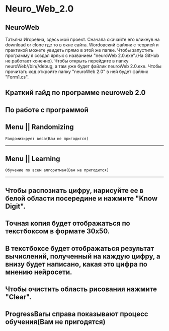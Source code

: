 # Neuro_Web_2.0
NeuroWeb
------------------------------------------------------------------------------------------------------------------
Татьяна Игоревна, здесь мой проект.
Сначала скачайте его кликнув на download or clone где то в окне сайта.
Wordовский файлик с теорией и практикой можете увидеть прямо в этой же папке.
Чтобы запустить программу я создал ярлык с названием "neuroWeb 2.0.exe".(На GitHub не работает конечно).
Чтобы открыть перейдите в папку neuroWeb//bin//debug, а там уже будет файлик neuroWeb 2.0.exe.
Чтобы прочитать код откройте папку "neuroWeb 2.0" в ней будет файлик "Form1.cs".

Краткий гайд по программе neuroweb 2.0 
--------------------------------------------------------------------------------------------------------------------
По работе с программой
----------------------

Menu || Randomizing
------------
	Рандомизирует веса(Вам не пригодится)
------
Menu || Learning
------------
	Обучение по всем алгоритмам(Вам не пригодится)
------
Чтобы распознать цифру, нарисуйте ее в белой области посередине и нажмите "Know Digit".
------
Точная копия будет отображаться по текстбоксом в формате 30х50.
------
В текстбоксе будет отображаться результат вычислений, полученный на каждую цифру, а внизу будет написано, какая это цифра по мнению нейросети.
------

Чтобы очистить область рисования нажмите "Clear".
------

ProgressBarы справа показывают процесс обучения(Вам не пригодятся) 
------
